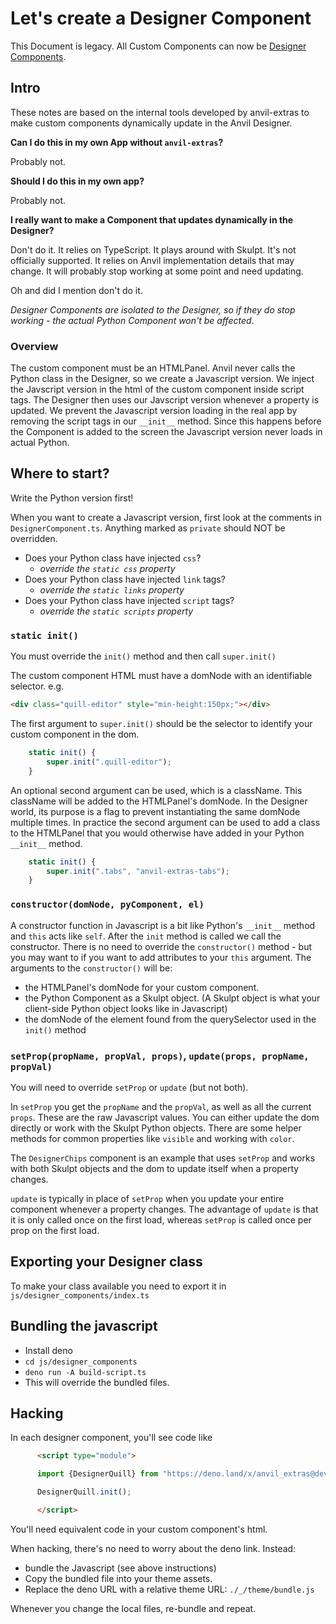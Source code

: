 # Let's create a Designer Component

This Document is legacy. All Custom Components can now be [Designer Components](https://anvil.works/forum/t/new-beta-drag-and-drop-designer/18844).


## Intro

These notes are based on the internal tools developed by anvil-extras to make custom components dynamically update in the Anvil Designer.

**Can I do this in my own App without `anvil-extras`?**

Probably not.

**Should I do this in my own app?**

Probably not.


**I really want to make a Component that updates dynamically in the Designer?**

Don't do it.
It relies on TypeScript.
It plays around with Skulpt.
It's not officially supported.
It relies on Anvil implementation details that may change.
It will probably stop working at some point and need updating.

Oh and did I mention don't do it.


*Designer Components are isolated to the Designer, so if they do stop working - the actual Python Component won't be affected*.

### Overview

The custom component must be an HTMLPanel.
Anvil never calls the Python class in the Designer, so we create a Javascript version.
We inject the Javscript version in the html of the custom component inside script tags.
The Designer then uses our Javscript version whenever a property is updated.
We prevent the Javascript version loading in the real app by removing the script tags in our `__init__` method.
Since this happens before the Component is added to the screen the Javascript version never loads in actual Python.


## Where to start?

Write the Python version first!

When you want to create a Javascript version, first look at the comments in `DesignerComponent.ts`.
Anything marked as `private` should NOT be overridden.

- Does your Python class have injected `css`?
  - *override the `static css` property*
- Does your Python class have injected `link` tags?
  - *override the `static links` property*
- Does your Python class have injected `script` tags?
  - *override the `static scripts` property*


### `static init()`

You must override the `init()` method and then call `super.init()`

The custom component HTML must have a domNode with an identifiable selector.
e.g.

```html
<div class="quill-editor" style="min-height:150px;"></div>
```

The first argument to `super.init()` should be the selector to identify your custom component in the dom.
```typescript
    static init() {
        super.init(".quill-editor");
    }
```

An optional second argument can be used, which is a className. This className will be added to the HTMLPanel's domNode.
In the Designer world, its purpose is a flag to prevent instantiating the same domNode multiple times.
In practice the second argument can be used to add a class to the HTMLPanel that you would otherwise have added in your Python `__init__` method.

```typescript
    static init() {
        super.init(".tabs", "anvil-extras-tabs");
    }
```


### `constructor(domNode, pyComponent, el)`

A constructor function in Javascript is a bit like Python's `__init__` method and `this` acts like `self`.
After the `init` method is called we call the constructor.
There is no need to override the `constructor()` method - but you may want to if you want to add attributes to your `this` argument.
The arguments to the `constructor()` will be:
- the HTMLPanel's domNode for your custom component.
- the Python Component as a Skulpt object.
  (A Skulpt object is what your client-side Python object looks like in Javascript)
- the domNode of the element found from the querySelector used in the `init()` method


### `setProp(propName, propVal, props)`, `update(props, propName, propVal)`

You will need to override `setProp` or `update` (but not both).

In `setProp` you get the `propName` and the `propVal`, as well as all the current `props`.
These are the raw Javascript values.
You can either update the dom directly or work with the Skulpt Python objects.
There are some helper methods for common properties like `visible` and working with `color`.

The `DesignerChips` component is an example that uses `setProp` and works with both Skulpt objects and the dom to update itself when a property changes.

`update` is typically in place of `setProp` when you update your entire component whenever a property changes.
The advantage of `update` is that it is only called once on the first load, whereas `setProp` is called once per prop on the first load.


## Exporting your Designer class

To make your class available you need to export it in `js/designer_components/index.ts`

## Bundling the javascript
- Install deno
- `cd js/designer_components`
- `deno run -A build-script.ts`
- This will override the bundled files.



## Hacking

In each designer component, you'll see code like

```html
      <script type="module">

      import {DesignerQuill} from "https://deno.land/x/anvil_extras@dev-2.1.1/js/designer_components/bundle.min.js";

      DesignerQuill.init();

      </script>
```

You'll need equivalent code in your custom component's html.

When hacking, there's no need to worry about the deno link. Instead:
- bundle the Javascript (see above instructions)
- Copy the bundled file into your theme assets.
- Replace the deno URL with a relative theme URL: `./_/theme/bundle.js`

Whenever you change the local files, re-bundle and repeat.
